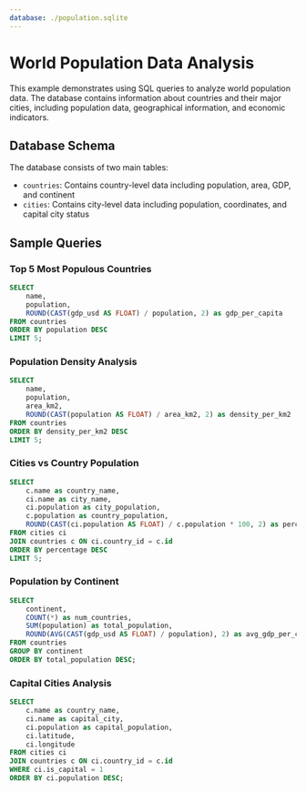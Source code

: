 ```yaml
---
database: ./population.sqlite
---
```


# World Population Data Analysis

This example demonstrates using SQL queries to analyze world population data. The database contains information about countries and their major cities, including population data, geographical information, and economic indicators.

## Database Schema

The database consists of two main tables:
- `countries`: Contains country-level data including population, area, GDP, and continent
- `cities`: Contains city-level data including population, coordinates, and capital city status

## Sample Queries

### Top 5 Most Populous Countries

```sql
SELECT 
    name,
    population,
    ROUND(CAST(gdp_usd AS FLOAT) / population, 2) as gdp_per_capita
FROM countries 
ORDER BY population DESC 
LIMIT 5;
```

### Population Density Analysis

```sql
SELECT 
    name,
    population,
    area_km2,
    ROUND(CAST(population AS FLOAT) / area_km2, 2) as density_per_km2
FROM countries 
ORDER BY density_per_km2 DESC
LIMIT 5;
```

### Cities vs Country Population

```sql
SELECT 
    c.name as country_name,
    ci.name as city_name,
    ci.population as city_population,
    c.population as country_population,
    ROUND(CAST(ci.population AS FLOAT) / c.population * 100, 2) as percentage
FROM cities ci
JOIN countries c ON ci.country_id = c.id
ORDER BY percentage DESC
LIMIT 5;
```

### Population by Continent

```sql
SELECT 
    continent,
    COUNT(*) as num_countries,
    SUM(population) as total_population,
    ROUND(AVG(CAST(gdp_usd AS FLOAT) / population), 2) as avg_gdp_per_capita
FROM countries
GROUP BY continent
ORDER BY total_population DESC;
```

### Capital Cities Analysis

```sql
SELECT 
    c.name as country_name,
    ci.name as capital_city,
    ci.population as capital_population,
    ci.latitude,
    ci.longitude
FROM cities ci
JOIN countries c ON ci.country_id = c.id
WHERE ci.is_capital = 1
ORDER BY ci.population DESC;
```
